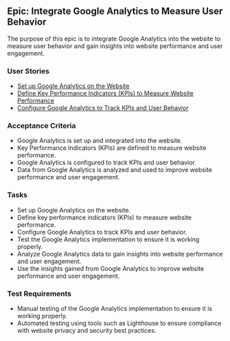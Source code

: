 
## Epic: Integrate Google Analytics to Measure User Behavior

The purpose of this epic is to integrate Google Analytics into the website to measure user behavior and gain insights into website performance and user engagement.

### User Stories

-  [Set up Google Analytics on the Website](/documentation/templates/theme/initiatives/epics/stories/setupGoogleAnalytics.md)
-  [Define Key Performance Indicators (KPIs) to Measure Website Performance](/documentation/templates/theme/initiatives/epics/stories/performanceindicator.md)
-  [Configure Google Analytics to Track KPIs and User Behavior](/documentation/templates/theme/initiatives/epics/stories/setupGoogleAnalytics.md)


### Acceptance Criteria

-   Google Analytics is set up and integrated into the website.
-   Key Performance Indicators (KPIs) are defined to measure website performance.
-   Google Analytics is configured to track KPIs and user behavior.
-   Data from Google Analytics is analyzed and used to improve website performance and user engagement.

### Tasks

-   Set up Google Analytics on the website.
-   Define key performance indicators (KPIs) to measure website performance.
-   Configure Google Analytics to track KPIs and user behavior.
-   Test the Google Analytics implementation to ensure it is working properly.
-   Analyze Google Analytics data to gain insights into website performance and user engagement.
-   Use the insights gained from Google Analytics to improve website performance and user engagement.

### Test Requirements

-   Manual testing of the Google Analytics implementation to ensure it is working properly.
-   Automated testing using tools such as Lighthouse to ensure compliance with website privacy and security best practices.
